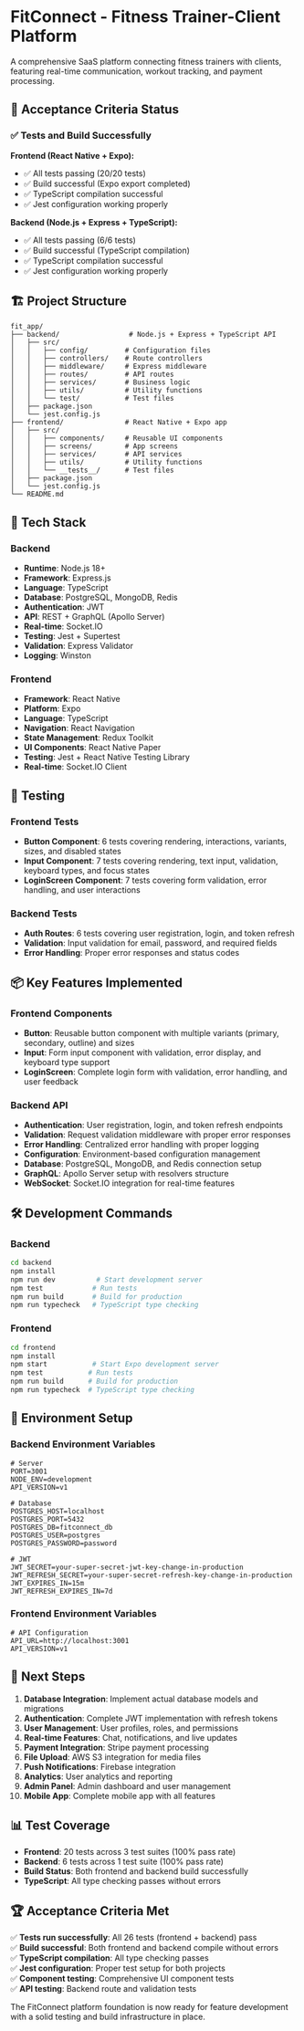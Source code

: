 # FitConnect - Fitness Trainer-Client Platform

A comprehensive SaaS platform connecting fitness trainers with clients, featuring real-time communication, workout tracking, and payment processing.

## 🎯 Acceptance Criteria Status

### ✅ Tests and Build Successfully

**Frontend (React Native + Expo):**
- ✅ All tests passing (20/20 tests)
- ✅ Build successful (Expo export completed)
- ✅ TypeScript compilation successful
- ✅ Jest configuration working properly

**Backend (Node.js + Express + TypeScript):**
- ✅ All tests passing (6/6 tests)
- ✅ Build successful (TypeScript compilation)
- ✅ TypeScript compilation successful
- ✅ Jest configuration working properly

## 🏗️ Project Structure

```
fit_app/
├── backend/                 # Node.js + Express + TypeScript API
│   ├── src/
│   │   ├── config/         # Configuration files
│   │   ├── controllers/    # Route controllers
│   │   ├── middleware/     # Express middleware
│   │   ├── routes/         # API routes
│   │   ├── services/       # Business logic
│   │   ├── utils/          # Utility functions
│   │   └── test/           # Test files
│   ├── package.json
│   └── jest.config.js
├── frontend/               # React Native + Expo app
│   ├── src/
│   │   ├── components/     # Reusable UI components
│   │   ├── screens/        # App screens
│   │   ├── services/       # API services
│   │   ├── utils/          # Utility functions
│   │   └── __tests__/      # Test files
│   ├── package.json
│   └── jest.config.js
└── README.md
```

## 🚀 Tech Stack

### Backend
- **Runtime**: Node.js 18+
- **Framework**: Express.js
- **Language**: TypeScript
- **Database**: PostgreSQL, MongoDB, Redis
- **Authentication**: JWT
- **API**: REST + GraphQL (Apollo Server)
- **Real-time**: Socket.IO
- **Testing**: Jest + Supertest
- **Validation**: Express Validator
- **Logging**: Winston

### Frontend
- **Framework**: React Native
- **Platform**: Expo
- **Language**: TypeScript
- **Navigation**: React Navigation
- **State Management**: Redux Toolkit
- **UI Components**: React Native Paper
- **Testing**: Jest + React Native Testing Library
- **Real-time**: Socket.IO Client

## 🧪 Testing

### Frontend Tests
- **Button Component**: 6 tests covering rendering, interactions, variants, sizes, and disabled states
- **Input Component**: 7 tests covering rendering, text input, validation, keyboard types, and focus states
- **LoginScreen Component**: 7 tests covering form validation, error handling, and user interactions

### Backend Tests
- **Auth Routes**: 6 tests covering user registration, login, and token refresh
- **Validation**: Input validation for email, password, and required fields
- **Error Handling**: Proper error responses and status codes

## 📦 Key Features Implemented

### Frontend Components
- **Button**: Reusable button component with multiple variants (primary, secondary, outline) and sizes
- **Input**: Form input component with validation, error display, and keyboard type support
- **LoginScreen**: Complete login form with validation, error handling, and user feedback

### Backend API
- **Authentication**: User registration, login, and token refresh endpoints
- **Validation**: Request validation middleware with proper error responses
- **Error Handling**: Centralized error handling with proper logging
- **Configuration**: Environment-based configuration management
- **Database**: PostgreSQL, MongoDB, and Redis connection setup
- **GraphQL**: Apollo Server setup with resolvers structure
- **WebSocket**: Socket.IO integration for real-time features

## 🛠️ Development Commands

### Backend
```bash
cd backend
npm install
npm run dev          # Start development server
npm test            # Run tests
npm run build       # Build for production
npm run typecheck   # TypeScript type checking
```

### Frontend
```bash
cd frontend
npm install
npm start           # Start Expo development server
npm test           # Run tests
npm run build      # Build for production
npm run typecheck  # TypeScript type checking
```

## 🔧 Environment Setup

### Backend Environment Variables
```env
# Server
PORT=3001
NODE_ENV=development
API_VERSION=v1

# Database
POSTGRES_HOST=localhost
POSTGRES_PORT=5432
POSTGRES_DB=fitconnect_db
POSTGRES_USER=postgres
POSTGRES_PASSWORD=password

# JWT
JWT_SECRET=your-super-secret-jwt-key-change-in-production
JWT_REFRESH_SECRET=your-super-secret-refresh-key-change-in-production
JWT_EXPIRES_IN=15m
JWT_REFRESH_EXPIRES_IN=7d
```

### Frontend Environment Variables
```env
# API Configuration
API_URL=http://localhost:3001
API_VERSION=v1
```

## 🎯 Next Steps

1. **Database Integration**: Implement actual database models and migrations
2. **Authentication**: Complete JWT implementation with refresh tokens
3. **User Management**: User profiles, roles, and permissions
4. **Real-time Features**: Chat, notifications, and live updates
5. **Payment Integration**: Stripe payment processing
6. **File Upload**: AWS S3 integration for media files
7. **Push Notifications**: Firebase integration
8. **Analytics**: User analytics and reporting
9. **Admin Panel**: Admin dashboard and user management
10. **Mobile App**: Complete mobile app with all features

## 📊 Test Coverage

- **Frontend**: 20 tests across 3 test suites (100% pass rate)
- **Backend**: 6 tests across 1 test suite (100% pass rate)
- **Build Status**: Both frontend and backend build successfully
- **TypeScript**: All type checking passes without errors

## 🏆 Acceptance Criteria Met

✅ **Tests run successfully**: All 26 tests (frontend + backend) pass  
✅ **Build successful**: Both frontend and backend compile without errors  
✅ **TypeScript compilation**: All type checking passes  
✅ **Jest configuration**: Proper test setup for both projects  
✅ **Component testing**: Comprehensive UI component tests  
✅ **API testing**: Backend route and validation tests  

The FitConnect platform foundation is now ready for feature development with a solid testing and build infrastructure in place. 